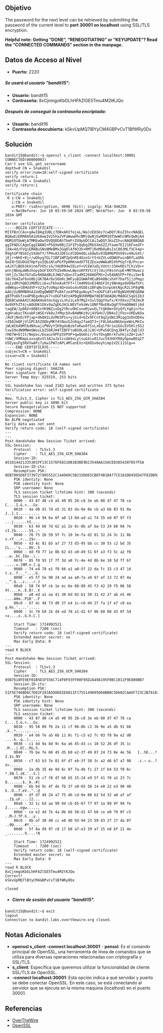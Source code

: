 ## Objetivo
The password for the next level can be retrieved by submitting the password of the current level to **port 30001 on localhost** using SSL/TLS encryption.

**Helpful note: Getting “DONE”, “RENEGOTIATING” or “KEYUPDATE”? Read the “CONNECTED COMMANDS” section in the manpage.**
## Datos de Acceso al Nivel
- **Puerto:** 2220
##### Se usará el usuario "bandit15":
- **Usuario:** bandit15
- **Contraseña:** 8xCjnmgoKbGLhHFAZlGE5Tmu4M2tKJQo
##### Después de conseguir la contraseña encriptada:
- **Usuario:** bandit16
- **Contraseña descubierta:** kSkvUpMQ7lBYyCM4GBPvCvT1BfWRy0Dx
## Solución
```
bandit15@bandit:~$ openssl s_client -connect localhost:30001
CONNECTED(00000003)
Can't use SSL_get_servername
depth=0 CN = SnakeOil
verify error:num=18:self-signed certificate
verify return:1
depth=0 CN = SnakeOil
verify return:1
---
Certificate chain
 0 s:CN = SnakeOil
   i:CN = SnakeOil
   a:PKEY: rsaEncryption, 4096 (bit); sigalg: RSA-SHA256
   v:NotBefore: Jun 10 03:59:50 2024 GMT; NotAfter: Jun  8 03:59:50 2034 GMT
---
Server certificate
-----BEGIN CERTIFICATE-----
MIIFBzCCAu+gAwIBAgIUBLz7DBxA0IfojaL/WaJzE6Sbz7cwDQYJKoZIhvcNAQEL
BQAwEzERMA8GA1UEAwwIU25ha2VPaWwwHhcNMjQwNjEwMDM1OTUwWhcNMzQwNjA4
MDM1OTUwWjATMREwDwYDVQQDDAhTbmFrZU9pbDCCAiIwDQYJKoZIhvcNAQEBBQAD
ggIPADCCAgoCggIBANI+P5QXm9Bj21FIPsQqbqZRb5XmSZZJYaam7EIJ16Fxedf+
jXAv4d/FVqiEM4BuSNsNMeBMx2Gq0lAfN33h+RMTjRoMb8yBsZsC063MLfXCk4p+
09gtGP7BS6Iy5XdmfY/fPHvA3JDEScdlDDmd6Lsbdwhv93Q8M6POVO9sv4HuS4t/
jEjr+NhE+Bjr/wDbyg7GL71BP1WPZpQnRE4OzoSrt5+bZVLvODWUFwinB0fLaGRk
GmI0r5EUOUd7HpYyoIQbiNlePGfPpHRKnmdXTTEZEoxeWWAaM1VhPGqfrB/Pnca+
vAJX7iBOb3kHinmfVOScsG/YAUR94wSELeY+UlEWJaELVUntrJ5HeRDiTChiVQ++
wnnjNbepaW6shopybUF3XXfhIb4NvwLWpvoKFXVtcVjlOujF0snVvpE+MRT0wacy
tHtjZs7Ao7GYxDz6H8AdBLKJW67uQon37a4MI260ADFMS+2vEAbNSFP+f6ii5mrB
18cY64ZaF6oU8bjGK7BArDx56bRc3WFyuBIGWAFHEuB948BcshXY7baf5jjzPmgz
mq1zdRthQB31MOM2ii6vuTkheAvKfFf+llH4M9SnES4NSF2hj9NnHga9V08wfhYc
x0W6qu+S8HUdVF+V23yTvUNgz4Q+UoGs4sHSDEsIBFqNvInnpUmtNgcR2L5PAgMB
AAGjUzBRMB0GA1UdDgQWBBTPo8kfze4P9EgxNuyk7+xDGFtAYzAfBgNVHSMEGDAW
gBTPo8kfze4P9EgxNuyk7+xDGFtAYzAPBgNVHRMBAf8EBTADAQH/MA0GCSqGSIb3
DQEBCwUAA4ICAQAKHomtmcGqyiLnhziLe97Mq2+Sul5QgYVwfx/KYOXxv2T8ZmcR
Ae9XFhZT4jsAOUDK1OXx9aZgDGJHJLNEVTe9zWv1ONFfNxEBxQgP7hhmDBWdtj6d
taqEW/Jp06X+08BtnYK9NZsvDg2YRcvOHConeMjwvEL7tQK0m+GVyQfLYg6jnrhx
egH+abucTKxabFcWSE+Vk0uJYMqcbXvB4WNKz9vj4V5Hn7/DN4xIjFko+nREw6Oa
/AUFjNnO/FPjap+d68H1LdzMH3PSs+yjGid+6Zx9FCnt9qZydW13Miqg3nDnODXw
+Z682mQFjVlGPCA5ZOQbyMKY4tNazG2n8qy2famQT3+jF8Lb6a4NGbnpeWnLMkIu
jWLWIkA9MlbdNXuajiPNVyYIK9gdoBzbfaKwoOfSsLxEqlf8rio1GGcEV5Hlz5S2
txwI0xdW9MWeGWoiLbZSbRJH4TIBFFtoBG0LoEJi0C+UPwS8CDngJB4TyrZqEld3
rH87W+Et1t/Nepoc/Eoaux9PFp5VPXP+qwQGmhir/hv7OsgBhrkYuhkjxZ8+1uk7
tUWC/XM0mpLoxsq6vVl3AJaJe1ivdA9xLytsuG4iv02Juc593HXYR8yOpow0Eq2T
U5EyeuFg5RXYwAPi7ykw1PW7zAPL4MlonEVz+QXOSx6eyhimp1VZC11SCg==
-----END CERTIFICATE-----
subject=CN = SnakeOil
issuer=CN = SnakeOil
---
No client certificate CA names sent
Peer signing digest: SHA256
Peer signature type: RSA-PSS
Server Temp Key: X25519, 253 bits
---
SSL handshake has read 2103 bytes and written 373 bytes
Verification error: self-signed certificate
---
New, TLSv1.3, Cipher is TLS_AES_256_GCM_SHA384
Server public key is 4096 bit
Secure Renegotiation IS NOT supported
Compression: NONE
Expansion: NONE
No ALPN negotiated
Early data was not sent
Verify return code: 18 (self-signed certificate)
---
---
Post-Handshake New Session Ticket arrived:
SSL-Session:
    Protocol  : TLSv1.3
    Cipher    : TLS_AES_256_GCM_SHA384
    Session-ID: A51814421335301FF13C1576FE8310B1B3BE9D23548AA15ACED3854307057F5A
    Session-ID-ctx:
    Resumption PSK: 0EB7005D6F3739727905552C14A9A9C5B215DD65CBEF4B1B477CE181DD45ED47F82DB939F5BADD3E2757EB228BD68E64
    PSK identity: None
    PSK identity hint: None
    SRP username: None
    TLS session ticket lifetime hint: 300 (seconds)
    TLS session ticket:
    0000 - 43 87 d0 c4 a5 49 95 26-c8 3e eb 08 d7 47 78 ca   C....I.&.>...Gx.
    0010 - 4a d0 d1 7d e5 31 83 da-9e 8e cb a3 bb 83 91 0a   J..}.1..........
    0020 - 96 c4 94 6a 8f a0 13 0d-ad a1 74 35 e0 07 97 f3   ...j......t5....
    0030 - 63 49 b6 7d 62 a1 2e 8c-8b af ba 53 24 b0 04 7e   cI.}b......S$..~
    0040 - 76 f5 2b 59 5f fc 10 3e-fa d2 81 32 24 3c 11 8b   v.+Y_..>...2$<..
    0050 - 43 4c 01 b5 a7 27 73 d3-95 bb cc 30 55 c2 bd 35   CL...'s....0U..5
    0060 - dd f0 77 1e 0b 62 43 a9-49 51 6f a3 f3 5c a2 f0   ..w..bC.IQo..\..
    0070 - 05 f0 93 1f 7f 3d a8 7c-4e 4d 8b 6e 10 5d ff 67   .....=.|NM.n.].g
    0080 - 74 e4 78 e1 f0 66 a1 a0-5f 22 da fc 15 c3 47 1d   t.x..f.._"....G.
    0090 - e5 5f 5e 90 24 ad aa a0-7a a9 97 af 13 72 07 4a   ._^.$...z....r.J
    00a0 - 58 74 9f cb 1e ec 6e 08-89 45 f3 42 29 f5 06 58   Xt....n..E.B)..X
    00b0 - a8 ed a1 aa 41 30 6d 02-b1 50 31 42 27 ab e5 46   ....A0m..P1B'..F
    00c0 - 67 dc 48 73 d0 27 e4 1c-c6 d4 27 fa 1f e7 c0 ea   g.Hs.'....'.....
    00d0 - 3c 78 b9 1b d4 ed 78 a1-d2 47 86 68 08 43 8f 5d   <x....x..G.h.C.]

    Start Time: 1724992521
    Timeout   : 7200 (sec)
    Verify return code: 18 (self-signed certificate)
    Extended master secret: no
    Max Early Data: 0
---
read R BLOCK
---
Post-Handshake New Session Ticket arrived:
SSL-Session:
    Protocol  : TLSv1.3
    Cipher    : TLS_AES_256_GCM_SHA384
    Session-ID: 95B7618FE9EF01B5D1F556C714F0F93FF00F95D2A49A195F0BC1011F9E800BB7
    Session-ID-ctx:
    Resumption PSK: 51F5E746BD6C7D62F283A5D0ED2E6811F1755149605068BB0C5D602CAA6F723C2B76163BC0C1D9517AC9EA3F43F7DB29
    PSK identity: None
    PSK identity hint: None
    SRP username: None
    TLS session ticket lifetime hint: 300 (seconds)
    TLS session ticket:
    0000 - 43 87 d0 c4 a5 49 95 26-c8 3e eb 08 d7 47 78 ca   C....I.&.>...Gx.
    0010 - 95 58 09 f6 2a 11 cf 06-8b c2 3b 9e a5 db 91 b6   .X..*.....;.....
    0020 - e4 b6 fe a5 6b 11 8c 71-c5 e2 7c 03 f8 9a e2 d0   ....k..q..|.....
    0030 - c1 4d 9a 8d 9c 6a a6 45-43 cc 10 52 26 df 35 1c   .M...j.EC..R&.5.
    0040 - 7b be fe 68 45 d5 b0 e2-3f 49 87 24 73 8e 4e 56   {..hE...?I.$s.NV
    0050 - c7 63 b3 7e 01 6f d7 eb-3f 58 3c a2 d6 b7 a7 98   .c.~.o..?X<.....
    0060 - 2a db 35 4e 9d 6c 8f 7a-4b fc 27 1f b4 53 f0 6c   *.5N.l.zK.'..S.l
    0070 - 51 cb c7 f8 d7 b0 b5 15-24 e9 5f 41 f8 a1 23 7c   Q.......$._A..#|
    0080 - 6b b4 9c 4f de fb 37 a9-65 56 14 e0 22 e3 90 40   k..O..7.eV.."..@
    0090 - df d7 49 24 a7 75 46 cd-9e 86 b2 5d 32 a0 af af   ..I$.uF....]2...
    00a0 - 32 1c bd aa 99 04 cb 65-67 77 97 1a 89 9f 94 fe   2......egw......
    00b0 - ce e2 4d 7e 4a 8b 66 50-d1 47 b6 ce e0 79 0f c5   ..M~J.fP.G...y..
    00c0 - 0b af 30 40 cc e0 d0 93-94 23 59 d3 27 17 da 07   ..0@.....#Y.'...
    00d0 - 5f 8a d9 97 c0 17 b8 a7-e3 39 a7 15 e8 bf 21 4e   _........9....!N

    Start Time: 1724992521
    Timeout   : 7200 (sec)
    Verify return code: 18 (self-signed certificate)
    Extended master secret: no
    Max Early Data: 0
---
read R BLOCK
8xCjnmgoKbGLhHFAZlGE5Tmu4M2tKJQo
Correct!
kSkvUpMQ7lBYyCM4GBPvCvT1BfWRy0Dx

closed
```

- ##### Cierre de sesión del usuario "bandit15".
```
bandit15@bandit:~$ exit
logout
Connection to bandit.labs.overthewire.org closed.
```
## Notas Adicionales
- **openssl s_client -connect localhost:30001** - **penssl**: Es el comando principal de OpenSSL, una herramienta de línea de comandos que se utiliza para diversas operaciones relacionadas con criptografía y SSL/TLS.
- **s_client**: Especifica que queremos utilizar la funcionalidad de cliente SSL/TLS de OpenSSL.
- **-connect localhost:30001**: Esta opción indica a qué servidor y puerto se debe conectar OpenSSL. En este caso, se está conectando al servidor que se ejecuta en la misma máquina (localhost) en el puerto 30001.
## Referencias
- [OverTheWire](https://overthewire.org/wargames/bandit/bandit1.html)
- [OpenSSL](https://es.wikipedia.org/wiki/OpenSSL)